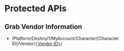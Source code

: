 # Protected APIs

## Grab Vendor Information
* /Platform/Destiny/1/MyAccount/Character/[Character ID]/Vendor/[&lt;Vendor ID&gt;](http://wiki.destinypublic.com/Hashes/Vendors)/